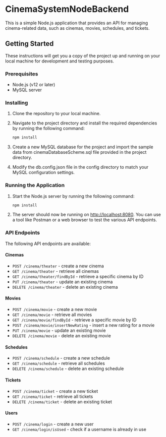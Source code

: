 # CinemaSystemNodeBackend

This is a simple Node.js application that provides an API for managing cinema-related data, such as cinemas, movies, schedules, and tickets.

## Getting Started

These instructions will get you a copy of the project up and running on your local machine for development and testing purposes.

### Prerequisites

* Node.js (v12 or later)
* MySQL server

### Installing

1. Clone the repository to your local machine.
2. Navigate to the project directory and install the required dependencies by running the following command:

    ```bash
    npm install
    ```

3. Create a new MySQL database for the project and import the sample data from cinemaDatabaseScheme.sql file provided in the project directory.
4. Modify the db.config.json file in the config directory to match your MySQL configuration settings.

### Running the Application

1. Start the Node.js server by running the following command:

    ```bash
    npm install
    ```

2. The server should now be running on <http://localhost:8080>. You can use a tool like Postman or a web browser to test the various API endpoints.

### API Endpoints

The following API endpoints are available:

#### Cinemas

* `POST /cinema/theater` - create a new cinema
* `GET /cinema/theater` - retrieve all cinemas
* `GET /cinema/theater/findById` - retrieve a specific cinema by ID
* `PUT /cinema/theater` - update an existing cinema
* `DELETE /cinema/theater` - delete an existing cinema

#### Movies

* `POST /cinema/movie` - create a new movie
* `GET /cinema/movie` - retrieve all movies
* `GET /cinema/movie/findById` - retrieve a specific movie by ID
* `POST /cinema/movie/insertNewRating` - insert a new rating for a movie
* `PUT /cinema/movie` - update an existing movie
* `DELETE /cinema/movie` - delete an existing movie

#### Schedules

* `POST /cinema/schedule` - create a new schedule
* `GET /cinema/schedule` - retrieve all schedules
* `DELETE /cinema/schedule` - delete an existing schedule

#### Tickets

* `POST /cinema/ticket` - create a new ticket
* `GET /cinema/ticket` - retrieve all tickets
* `DELETE /cinema/ticket` - delete an existing ticket

#### Users

* `POST /cinema/login` - create a new user
* `GET /cinema/login/isUsed` - check if a username is already in use
